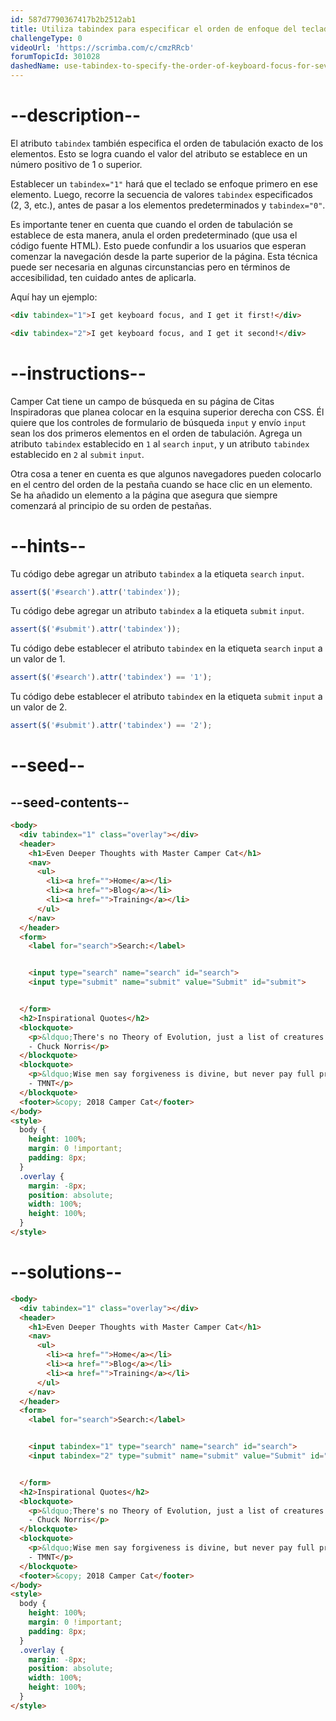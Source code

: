 ```yaml
---
id: 587d7790367417b2b2512ab1
title: Utiliza tabindex para especificar el orden de enfoque del teclado para múltiples elementos
challengeType: 0
videoUrl: 'https://scrimba.com/c/cmzRRcb'
forumTopicId: 301028
dashedName: use-tabindex-to-specify-the-order-of-keyboard-focus-for-several-elements
---
```


# --description--

El atributo `tabindex` también especifica el orden de tabulación exacto de los elementos. Esto se logra cuando el valor del atributo se establece en un número positivo de 1 o superior.

Establecer un `tabindex="1"` hará que el teclado se enfoque primero en ese elemento. Luego, recorre la secuencia de valores `tabindex` especificados (2, 3, etc.), antes de pasar a los elementos predeterminados y `tabindex="0"`.

Es importante tener en cuenta que cuando el orden de tabulación se establece de esta manera, anula el orden predeterminado (que usa el código fuente HTML). Esto puede confundir a los usuarios que esperan comenzar la navegación desde la parte superior de la página. Esta técnica puede ser necesaria en algunas circunstancias pero en términos de accesibilidad, ten cuidado antes de aplicarla.

Aquí hay un ejemplo:

```html
<div tabindex="1">I get keyboard focus, and I get it first!</div>
```

```html
<div tabindex="2">I get keyboard focus, and I get it second!</div>
```

# --instructions--

Camper Cat tiene un campo de búsqueda en su página de Citas Inspiradoras que planea colocar en la esquina superior derecha con CSS. Él quiere que los controles de formulario de búsqueda `input` y envío `input` sean los dos primeros elementos en el orden de tabulación. Agrega un atributo `tabindex` establecido en `1` al `search` `input`, y un atributo `tabindex` establecido en `2` al `submit` `input`.

Otra cosa a tener en cuenta es que algunos navegadores pueden colocarlo en el centro del orden de la pestaña cuando se hace clic en un elemento. Se ha añadido un elemento a la página que asegura que siempre comenzará al principio de su orden de pestañas.

# --hints--

Tu código debe agregar un atributo `tabindex` a la etiqueta `search` `input`.

```js
assert($('#search').attr('tabindex'));
```

Tu código debe agregar un atributo `tabindex` a la etiqueta `submit` `input`.

```js
assert($('#submit').attr('tabindex'));
```

Tu código debe establecer el atributo `tabindex` en la etiqueta `search` `input` a un valor de 1.

```js
assert($('#search').attr('tabindex') == '1');
```

Tu código debe establecer el atributo `tabindex` en la etiqueta `submit` `input` a un valor de 2.

```js
assert($('#submit').attr('tabindex') == '2');
```

# --seed--

## --seed-contents--

```html
<body>
  <div tabindex="1" class="overlay"></div>
  <header>
    <h1>Even Deeper Thoughts with Master Camper Cat</h1>
    <nav>
      <ul>
        <li><a href="">Home</a></li>
        <li><a href="">Blog</a></li>
        <li><a href="">Training</a></li>
      </ul>
    </nav>
  </header>
  <form>
    <label for="search">Search:</label>


    <input type="search" name="search" id="search">
    <input type="submit" name="submit" value="Submit" id="submit">


  </form>
  <h2>Inspirational Quotes</h2>
  <blockquote>
    <p>&ldquo;There's no Theory of Evolution, just a list of creatures I've allowed to live.&rdquo;<br>
    - Chuck Norris</p>
  </blockquote>
  <blockquote>
    <p>&ldquo;Wise men say forgiveness is divine, but never pay full price for late pizza.&rdquo;<br>
    - TMNT</p>
  </blockquote>
  <footer>&copy; 2018 Camper Cat</footer>
</body>
<style>
  body {
    height: 100%;
    margin: 0 !important;
    padding: 8px;
  }
  .overlay {
    margin: -8px;
    position: absolute;
    width: 100%;
    height: 100%;
  }
</style>
```

# --solutions--

```html
<body>
  <div tabindex="1" class="overlay"></div>
  <header>
    <h1>Even Deeper Thoughts with Master Camper Cat</h1>
    <nav>
      <ul>
        <li><a href="">Home</a></li>
        <li><a href="">Blog</a></li>
        <li><a href="">Training</a></li>
      </ul>
    </nav>
  </header>
  <form>
    <label for="search">Search:</label>


    <input tabindex="1" type="search" name="search" id="search">
    <input tabindex="2" type="submit" name="submit" value="Submit" id="submit">


  </form>
  <h2>Inspirational Quotes</h2>
  <blockquote>
    <p>&ldquo;There's no Theory of Evolution, just a list of creatures I've allowed to live.&rdquo;<br>
    - Chuck Norris</p>
  </blockquote>
  <blockquote>
    <p>&ldquo;Wise men say forgiveness is divine, but never pay full price for late pizza.&rdquo;<br>
    - TMNT</p>
  </blockquote>
  <footer>&copy; 2018 Camper Cat</footer>
</body>
<style>
  body {
    height: 100%;
    margin: 0 !important;
    padding: 8px;
  }
  .overlay {
    margin: -8px;
    position: absolute;
    width: 100%;
    height: 100%;
  }
</style>
```
